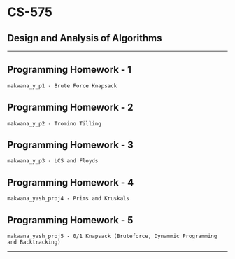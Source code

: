 # CS-575
## Design and Analysis of Algorithms


-----------------------------
## Programming Homework - 1
    makwana_y_p1 - Brute Force Knapsack
## Programming Homework - 2 
    makwana_y_p2 - Tromino Tilling
## Programming Homework - 3
    makwana_y_p3 - LCS and Floyds
## Programming Homework - 4
    makwana_yash_proj4 - Prims and Kruskals
## Programming Homework - 5
    makwana_yash_proj5 - 0/1 Knapsack (Bruteforce, Dynammic Programming and Backtracking)
-----------------------------